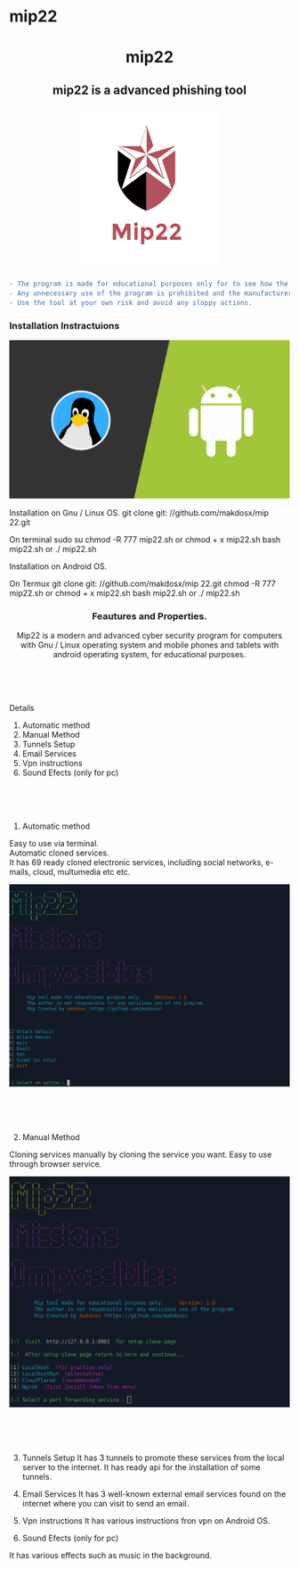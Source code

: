 # mip22
 <h1 align="center"> mip22 </h1>
 
 <h2 align="center"> mip22 is a advanced phishing tool </h2> 

<p align="center">
<img src="sc/logo.png">  </br>
</p>


```diff
- The program is made for educational purposes only for to see how the phishing method works.
- Any unnecessary use of the program is prohibited and the manufacturer has no responsibility for any illegal use by anyone.
- Use the tool at your own risk and avoid any sloppy actions.
```


<h3> Installation Instractuions </h3>

<img src="sc/os.png">

<p>

Installation on Gnu / Linux OS.
git clone git: //github.com/makdosx/mip 22.git

On terminal
sudo su
chmod -R 777 mip22.sh or chmod + x mip22.sh
bash mip22.sh or ./ mip22.sh


Installation on Android OS.

On Termux
git clone git: //github.com/makdosx/mip 22.git
chmod -R 777 mip22.sh or chmod + x mip22.sh
bash mip22.sh or ./ mip22.sh

</p>



<h3 align="center">
Feautures and Properties.
</h3>

<p align="center">
Mip22 is a modern and advanced cyber security program for computers with Gnu / Linux operating system and mobile phones and tablets with android operating system, for educational purposes.
</p>

 
<br/> <br/> <br/> 
 
<p>
 
Details
 
1) Automatic method
2) Manual Method
3) Tunnels Setup 
4) Email Services
5) Vpn instructions
6) Sound Efects (only for pc)
 
</p>

<br/> <br/> <br/> 

<p>
 
1) Automatic method

Easy to use via terminal. </br>
Automatic cloned services. </br>
It has 69 ready cloned electronic services, including social networks, e-mails, cloud, multumedia etc etc. </br>
 
<img src="sc/sc_auto.gif">
</p>

<br/> <br/> <br/> 

<p>
 
2) Manual Method 
 
Cloning services manually by cloning the service you want.
Easy to use through browser service.
 
<img src="sc/sc_manual.gif">

<p> 
 
<br/> <br/> <br/>  


<p>


3) Tunnels Setup
It has 3 tunnels to promote these services from the local server to the internet.
 It has ready api for the installation of some tunnels.


4) Email Services
It has 3 well-known external email services found on the internet where you can visit to send an email.


5) Vpn instructions
It has various instructions fron vpn on Android OS.



6) Sound Efects (only for pc)

It has various effects such as music in the background. 
 
</p> 


<br/> <br/> <br/>  
